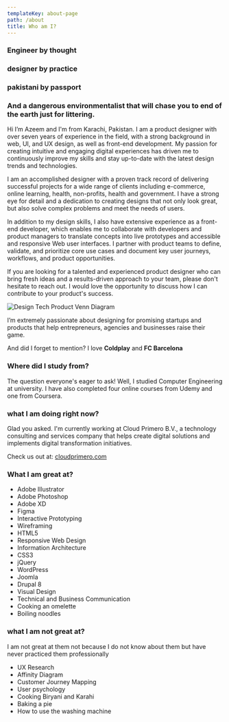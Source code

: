 ```yaml
---
templateKey: about-page
path: /about
title: Who am I?
---
```

### Engineer by thought

### designer by practice

### pakistani by passport

### And a dangerous environmentalist that will chase you to end of the earth just for littering.

Hi I’m Azeem and I'm from Karachi, Pakistan. I am a product designer with over seven years of experience in the field, with a strong background in web, UI, and UX design, as well as front-end development. My passion for creating intuitive and engaging digital experiences has driven me to continuously improve my skills and stay up-to-date with the latest design trends and technologies.



I am an accomplished designer with a proven track record of delivering successful projects for a wide range of clients including e-commerce, online learning, health, non-profits, health and government. I have a strong eye for detail and a dedication to creating designs that not only look great, but also solve complex problems and meet the needs of users.



In addition to my design skills, I also have extensive experience as a front-end developer, which enables me to collaborate with developers and product managers to translate concepts into live prototypes and accessible and responsive Web user interfaces. I partner with product teams to define, validate, and prioritize core use cases and document key user journeys, workflows, and product opportunities.
 

If you are looking for a talented and experienced product designer who can bring fresh ideas and a results-driven approach to your team, please don't hesitate to reach out. I would love the opportunity to discuss how I can contribute to your product's success.

![Design Tech Product Venn Diagram](/img/venn-scribbles-azeem.png)

I’m extremely passionate about designing for promising startups and products that help entrepreneurs, agencies and businesses raise their game.

And did I forget to mention? I love **Coldplay** and **FC Barcelona**

### Where did I study from?

The question everyone's eager to ask! Well, I studied Computer Engineering at university. I have also completed four online courses from Udemy and one from Coursera.

### what I am doing right now?

Glad you asked. I'm currently working at Cloud Primero B.V., a technology consulting and services company that helps create digital solutions and implements digital transformation initiatives.

Check us out at: [cloudprimero.com](https://cloudprimero.com/)

### What I am great at?

* Adobe Illustrator
* Adobe Photoshop
* Adobe XD
* Figma
* Interactive Prototyping
* Wireframing
* HTML5
* Responsive Web Design
* Information Architecture
* CSS3
* jQuery
* WordPress
* Joomla
* Drupal 8
* Visual Design
* Technical and Business Communication
* Cooking an omelette
* Boiling noodles

### what I am not great at?

I am not great at them not because I do not know about them but have never practiced them professionally

* UX Research
* Affinity Diagram
* Customer Journey Mapping
* User psychology
* Cooking Biryani and Karahi
* Baking a pie
* How to use the washing machine